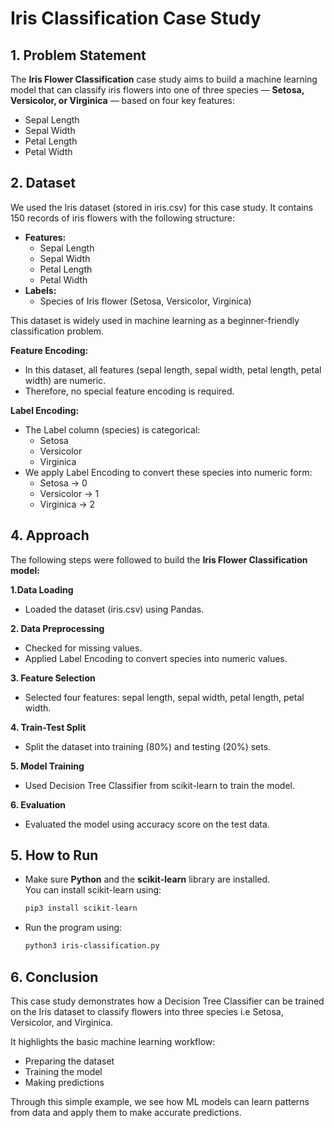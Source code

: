 # Iris Classification Case Study

## 1. Problem Statement
The **Iris Flower Classification** case study aims to build a machine learning model that can classify iris flowers into one of three species — **Setosa, Versicolor, or Virginica** — based on four key features:
- Sepal Length
- Sepal Width
- Petal Length
- Petal Width

## 2. Dataset

We used the Iris dataset (stored in iris.csv) for this case study. It contains 150 records of iris flowers with the following structure:

- **Features:**
    - Sepal Length
    - Sepal Width
    - Petal Length
    - Petal Width
- **Labels:**
    - Species of Iris flower (Setosa, Versicolor, Virginica)

This dataset is widely used in machine learning as a beginner-friendly classification problem.

**Feature Encoding:**  
- In this dataset, all features (sepal length, sepal width, petal length, petal width) are numeric.
- Therefore, no special feature encoding is required.

**Label Encoding:**  
- The Label column (species) is categorical:
    - Setosa
    - Versicolor
    - Virginica
- We apply Label Encoding to convert these species into numeric form:
    - Setosa → 0
    - Versicolor → 1
    - Virginica → 2

## 4. Approach
The following steps were followed to build the **Iris Flower Classification model:**

**1.Data Loading**
- Loaded the dataset (iris.csv) using Pandas.

**2. Data Preprocessing**
- Checked for missing values.
- Applied Label Encoding to convert species into numeric values.

**3. Feature Selection**
- Selected four features: sepal length, sepal width, petal length, petal width.

**4. Train-Test Split**
- Split the dataset into training (80%) and testing (20%) sets.

**5. Model Training**
- Used Decision Tree Classifier from scikit-learn to train the model.

**6. Evaluation**
- Evaluated the model using accuracy score on the test data.

## 5. How to Run

- Make sure **Python** and the **scikit-learn** library are installed.  
  You can install scikit-learn using:
  ```bash
  pip3 install scikit-learn
- Run the program using:
    ```bash
    python3 iris-classification.py

## 6. Conclusion
This case study demonstrates how a Decision Tree Classifier can be trained on the Iris dataset to classify flowers into three species i.e Setosa, Versicolor, and Virginica.

It highlights the basic machine learning workflow:

- Preparing the dataset
- Training the model
- Making predictions

Through this simple example, we see how ML models can learn patterns from data and apply them to make accurate predictions.